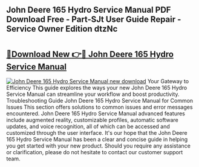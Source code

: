## John Deere 165 Hydro Service Manual PDF Download Free - Part-SJt User Guide Repair - Service Owner Edition dtzNc

# <h2><a href="http://bc92016.oget.top/?id=John+Deere+165+Hydro+Service+Manual">🔗Download New 👉🔴 John Deere 165 Hydro Service Manual</a></h2>

[![John Deere 165 Hydro Service Manual new download](https://i.imgur.com/5g1atiW.png)](http://bc92016.oget.top/?id=John+Deere+165+Hydro+Service+Manual)
Your Gateway to Efficiency This guide explores the ways your new John Deere 165 Hydro Service Manual can streamline your workflow and boost productivity. Troubleshooting Guide John Deere 165 Hydro Service Manual for Common Issues This section offers solutions to common issues and error messages encountered. John Deere 165 Hydro Service Manual advanced features include augmented reality, customizable profiles, automatic software updates, and voice recognition, all of which can be accessed and customized through the user interface. It's our hope that the John Deere 165 Hydro Service Manual has been a clear and concise guide in helping you get started with your new product. Should you require any assistance or clarification, please do not hesitate to contact our customer support team.
